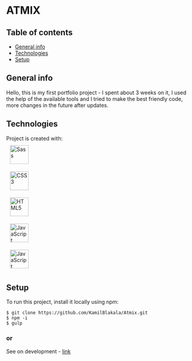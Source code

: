 # ATMIX
## Table of contents
* [General info](#general-info)
* [Technologies](#technologies)
* [Setup](#setup)

## General info
Hello, this is my first portfolio project - I spent about 3 weeks on it, I used the help of the available tools and I tried to make the best friendly code, more changes in the future after updates.
	
## Technologies
Project is created with:\
<img style="margin: 10px" src="https://profilinator.rishav.dev/skills-assets/sass-original.svg" alt="Sass" height="50" />  
<img style="margin: 10px" src="https://profilinator.rishav.dev/skills-assets/css3-original-wordmark.svg" alt="CSS3" height="50" />  
<img style="margin: 10px" src="https://profilinator.rishav.dev/skills-assets/html5-original-wordmark.svg" alt="HTML5" height="50" />  
<img style="margin: 10px" src="https://profilinator.rishav.dev/skills-assets/javascript-original.svg" alt="JavaScript" height="50" />  
<img style="margin: 10px" src="https://www.svgrepo.com/show/303440/gulp-logo.svg" alt="JavaScript" height="50" />  
	
## Setup
To run this project, install it locally using npm:

```
$ git clone https://github.com/KamilBlakala/Atmix.git
$ npm -i
$ gulp
```
### or
See on development - [link](https://onet.pl)